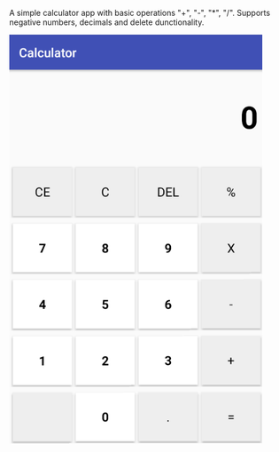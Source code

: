 A simple calculator app with basic operations "+", "-", "*", "/". Supports negative numbers, decimals and delete dunctionality.


![](final_calc.png)
